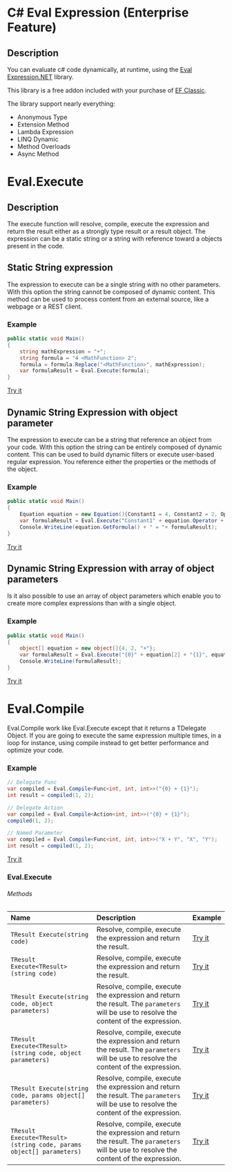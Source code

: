 # C# Eval Expression (Enterprise Feature)

## Description
You can evaluate c# code dynamically, at runtime, using the [Eval Expression.NET](http://eval-expression.net/) library.

This library is a free addon included with your purchase of [EF Classic](https://entityframework-classic.net/pricing).

The library support nearly everything:
- Anonymous Type
- Extension Method
- Lambda Expression
- LINQ Dynamic
- Method Overloads
- Async Method

# Eval.Execute

## Description
The execute function will resolve, compile, execute the expression and return the result either as a strongly type result or a result object. The expression can be a static string or a string with reference toward a objects present in the code.

## Static String expression
The expression to execute can be a single string with no other parameters. With this option the string cannot be composed of dynamic content. This method can be used to process content from an external source, like a webpage or a REST client.

### Example
```csharp
public static void Main()
{
	string mathExpression = "+";	
	string formula = "4 <MathFunction> 2";		
	formula = formula.Replace("<MathFunction>", mathExpression);
	var formulaResult = Eval.Execute(formula);
}
```
[Try it](https://dotnetfiddle.net/E2oeb7)

## Dynamic String Expression with object parameter
The expression to execute can be a string that reference an object from your code. With this option the string can be entirely composed of dynamic content. This can be used to build dynamic filters or execute user-based regular expression. You reference either the properties or the methods of the object.

### Example

```csharp
public static void Main()
{
	Equation equation = new Equation(){Constant1 = 4, Constant2 = 2, Operator = "+"};
	var formulaResult = Eval.Execute("Constant1" + equation.Operator + "Constant2", equation);
	Console.WriteLine(equation.GetFormula() + " = "+ formulaResult);
}
```
[Try it](https://dotnetfiddle.net/nCKYkL)

## Dynamic String Expression with array of object parameters
Is it also possible to use an array of object parameters which enable you to create more complex expressions than with a single object.
### Example

```csharp
public static void Main()
{
	object[] equation = new object[]{4, 2, "+"};
	var formulaResult = Eval.Execute("{0}" + equation[2] + "{1}", equation);
	Console.WriteLine(formulaResult);
}
```

[Try it](https://dotnetfiddle.net/LiY9tT)

# Eval.Compile
Eval.Compile work like Eval.Execute except that it returns a TDelegate Object.
If you are going to execute the same expression multiple times, in a loop for instance, using compile instead to get better performance and optimize your code.

### Example
```csharp
// Delegate Func
var compiled = Eval.Compile<Func<int, int, int>>("{0} + {1}");
int result = compiled(1, 2);

// Delegate Action
var compiled = Eval.Compile<Action<int, int>>("{0} + {1}");
compiled(1, 2);

// Named Parameter
var compiled = Eval.Compile<Func<int, int, int>>("X + Y", "X", "Y");
int result = compiled(1, 2);
```

[Try it](https://dotnetfiddle.net/MBHlX8)


### Eval.Execute

###### Methods

| Name | Description | Example |
| :--- | :---------- | :------ |
| `TResult Execute(string code)` | Resolve, compile, execute the expression and return the result. | [Try it](https://dotnetfiddle.net/lqfF8b) |
| `TResult Execute<TResult>(string code)` | Resolve, compile, execute the expression and return the result. | [Try it](https://dotnetfiddle.net/lqfF8b) |
| `TResult Execute(string code, object parameters)` | Resolve, compile, execute the expression and return the result. The `parameters` will be use to resolve the content of the expression. | [Try it](https://dotnetfiddle.net/lqfF8b) |
| `TResult Execute<TResult>(string code, object parameters)` | Resolve, compile, execute the expression and return the result. The `parameters` will be use to resolve the content of the expression.| [Try it](https://dotnetfiddle.net/lqfF8b) |
| `TResult Execute(string code, params object[] parameters)` | Resolve, compile, execute the expression and return the result. The `parameters` will be use to resolve the content of the expression.| [Try it](https://dotnetfiddle.net/lqfF8b) |
| `TResult Execute<TResult>(string code, params object[] parameters)` | Resolve, compile, execute the expression and return the result. The `parameters` will be use to resolve the content of the expression. | [Try it](https://dotnetfiddle.net/lqfF8b) |





